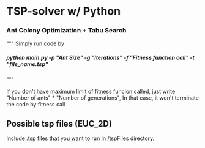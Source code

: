 # TSP-solver w/ Python 

### Ant Colony Optimization + Tabu Search

"""
Simply run code by
##### python main.py -p "Ant Size" -g "Iterations" -f "Fitness function call" -t "file_name.tsp"
"""

If you don't have maximum limit of fitness funcion called, just write "Number of ants" * "Number of generations",
In that case, it won't terminate the code by fitness call

## Possible tsp files (EUC_2D)
Include .tsp files that you want to run in /tspFiles directory.


